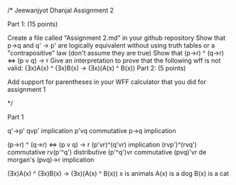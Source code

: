/*
Jeewanjyot Dhanjal
Assignment 2

Part 1: (15 points)

 Create a file called "Assignment 2.md" in your github repository
 Show that p->q and q' -> p' are logically equivalent without using truth tables or a "contrapositive" law (don't assume they are true)
 Show that (p->r) ^ (q->r) <=> (p v q) -> r
 Give an interpretation to prove that the following wff is not valid: (Ǝx)A(x) ^ (Ǝx)B(x) -> (Ǝx)(A(x) ^ B(x))
Part 2: (5 points)

 Add support for parentheses in your WFF calculator that you did for assignment 1

*/

Part 1

q'->p' 
qvp'   implication
p'vq   commutative
p->q   implication

(p->r) ^ (q->r) <=> (p v q) -> r
(p'vr)^(q'vr)  implication
(rvp')^(rvq')  commutative
rv(p'^q')      distributive
(p'^q')vr      commutative
(pvq)'vr       de morgan's
(pvq)->r       implication

(Ǝx)A(x) ^ (Ǝx)B(x) -> (Ǝx)(A(x) ^ B(x))
x is animals
A(x) is a dog
B(x) is a cat
